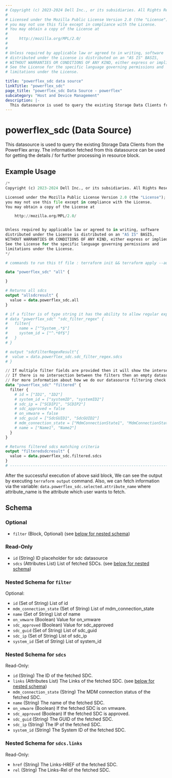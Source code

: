 ```yaml
---
# Copyright (c) 2023-2024 Dell Inc., or its subsidiaries. All Rights Reserved.
# 
# Licensed under the Mozilla Public License Version 2.0 (the "License");
# you may not use this file except in compliance with the License.
# You may obtain a copy of the License at
# 
#     http://mozilla.org/MPL/2.0/
# 
# 
# Unless required by applicable law or agreed to in writing, software
# distributed under the License is distributed on an "AS IS" BASIS,
# WITHOUT WARRANTIES OR CONDITIONS OF ANY KIND, either express or implied.
# See the License for the specific language governing permissions and
# limitations under the License.

title: "powerflex_sdc data source"
linkTitle: "powerflex_sdc"
page_title: "powerflex_sdc Data Source - powerflex"
subcategory: "Host and Device Management"
description: |-
  This datasource is used to query the existing Storage Data Clients from the PowerFlex array. The information fetched from this datasource can be used for getting the details / for further processing in resource block.
---
```


# powerflex_sdc (Data Source)

This datasource is used to query the existing Storage Data Clients from the PowerFlex array. The information fetched from this datasource can be used for getting the details / for further processing in resource block.

## Example Usage

```terraform
/*
Copyright (c) 2023-2024 Dell Inc., or its subsidiaries. All Rights Reserved.

Licensed under the Mozilla Public License Version 2.0 (the "License");
you may not use this file except in compliance with the License.
You may obtain a copy of the License at

    http://mozilla.org/MPL/2.0/


Unless required by applicable law or agreed to in writing, software
distributed under the License is distributed on an "AS IS" BASIS,
WITHOUT WARRANTIES OR CONDITIONS OF ANY KIND, either express or implied.
See the License for the specific language governing permissions and
limitations under the License.
*/

# commands to run this tf file : terraform init && terraform apply --auto-approve

data "powerflex_sdc" "all" {

}

# Returns all sdcs
output "allsdcresult" {
  value = data.powerflex_sdc.all
}

# if a filter is of type string it has the ability to allow regular expressions
# data "powerflex_sdc" "sdc_filter_regex" {
#   filter{
#     name = ["^System_.*$"]
#     system_id = ["^.*0f$"]
#   }
# }

# output "sdcFilterRegexResult"{
#  value = data.powerflex_sdc.sdc_filter_regex.sdcs
# }

// If multiple filter fields are provided then it will show the intersection of all of those fields.
// If there is no intersection between the filters then an empty datasource will be returned
// For more information about how we do our datasource filtering check out our guides: https://dell.github.io/terraform-docs/docs/storage/platforms/powerflex/product_guide/examples/
data "powerflex_sdc" "filtered" {
  filter {
    # id = ["ID1", "ID2"]
    # system_id = ["systemID", "systemID2"]
    # sdc_ip = ["SCDIP1", "SCDIP2"]
    # sdc_approved = false
    # on_vmware = false
    # sdc_guid = ["SdcGUID1", "SdcGUID2"]
    # mdm_connection_state = ["MdmConnectionState1", "MdmConnectionState2"]
    # name = ["Name1", "Name2"]
  }
}

# Returns filtered sdcs matching criteria
output "filteredsdcresult" {
  value = data.powerflex_sdc.filtered.sdcs
}
# -----------------------------------------------------------------------------------
```

After the successful execution of above said block, We can see the output by executing `terraform output` command. Also, we can fetch information via the variable: `data.powerflex_sdc.selected.attribute_name` where attribute_name is the attribute which user wants to fetch.

<!-- schema generated by tfplugindocs -->
## Schema

### Optional

- `filter` (Block, Optional) (see [below for nested schema](#nestedblock--filter))

### Read-Only

- `id` (String) ID placeholder for sdc datasource
- `sdcs` (Attributes List) List of fetched SDCs. (see [below for nested schema](#nestedatt--sdcs))

<a id="nestedblock--filter"></a>
### Nested Schema for `filter`

Optional:

- `id` (Set of String) List of id
- `mdm_connection_state` (Set of String) List of mdm_connection_state
- `name` (Set of String) List of name
- `on_vmware` (Boolean) Value for on_vmware
- `sdc_approved` (Boolean) Value for sdc_approved
- `sdc_guid` (Set of String) List of sdc_guid
- `sdc_ip` (Set of String) List of sdc_ip
- `system_id` (Set of String) List of system_id


<a id="nestedatt--sdcs"></a>
### Nested Schema for `sdcs`

Read-Only:

- `id` (String) The ID of the fetched SDC.
- `links` (Attributes List) The Links of the fetched SDC. (see [below for nested schema](#nestedatt--sdcs--links))
- `mdm_connection_state` (String) The MDM connection status of the fetched SDC.
- `name` (String) The name of the fetched SDC.
- `on_vmware` (Boolean) If the fetched SDC is on vmware.
- `sdc_approved` (Boolean) If the fetched SDC is approved.
- `sdc_guid` (String) The GUID of the fetched SDC.
- `sdc_ip` (String) The IP of the fetched SDC.
- `system_id` (String) The System ID of the fetched SDC.

<a id="nestedatt--sdcs--links"></a>
### Nested Schema for `sdcs.links`

Read-Only:

- `href` (String) The Links-HREF of the fetched SDC.
- `rel` (String) The Links-Rel of the fetched SDC.



